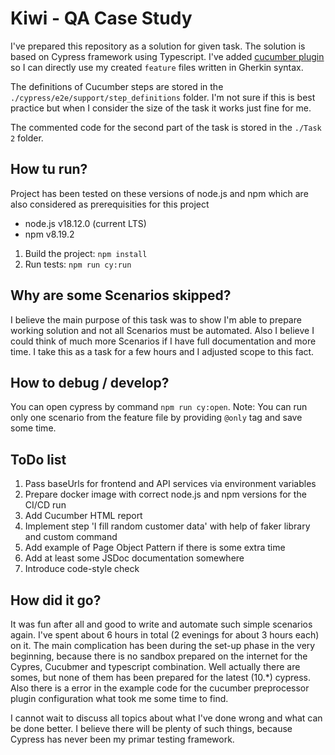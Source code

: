 # Kiwi - QA Case Study

I've prepared this repository as a solution for given task.
The solution is based on Cypress framework using Typescript.
I've added [cucumber plugin](https://github.com/badeball/cypress-cucumber-preprocessor) so I can directly use my created `feature` files written in Gherkin syntax.

The definitions of Cucumber steps are stored in the `./cypress/e2e/support/step_definitions` folder.
I'm not sure if this is best practice but when I consider the size of the task it works just fine for me.

The commented code for the second part of the task is stored in the `./Task 2` folder.

## How tu run?
Project has been tested on these versions of node.js and npm which are also considered as prerequisities for this project
* node.js v18.12.0 (current LTS)
* npm v8.19.2

1. Build the project: `npm install`
2. Run tests: `npm run cy:run`

## Why are some Scenarios skipped?
I believe the main purpose of this task was to show I'm able to prepare working solution and not all Scenarios must be automated.
Also I believe I could think of much more Scenarios if I have full documentation and more time.
I take this as a task for a few hours and I adjusted scope to this fact.

## How to debug / develop?
You can open cypress by command `npm run cy:open`.
Note: You can run only one scenario from the feature file by providing `@only` tag and save some time.

## ToDo list
1. Pass baseUrls for frontend and API services via environment variables
2. Prepare docker image with correct node.js and npm versions for the CI/CD run
3. Add Cucumber HTML report
4. Implement step 'I fill random customer data' with help of faker library and custom command
5. Add example of Page Object Pattern if there is some extra time
6. Add at least some JSDoc documentation somewhere
7. Introduce code-style check

## How did it go?
It was fun after all and good to write and automate such simple scenarios again.
I've spent about 6 hours in total (2 evenings for about 3 hours each) on it.
The main complication has been during the set-up phase in the very beginning,
because there is no sandbox prepared on the internet for the Cypres, Cucubmer and typescript combination.
Well actually there are somes, but none of them has been prepared for the latest (10.*) cypress.
Also there is a error in the example code for the cucumber preprocessor plugin configuration what took me some time to find.

I cannot wait to discuss all topics about what I've done wrong and what can be done better.
I believe there will be plenty of such things, because Cypress has never been my primar testing framework.
